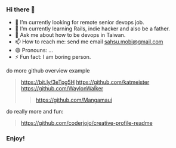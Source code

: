 ### Hi there 👋

- 🔭 I’m currently looking for remote senior devops job.
- 🌱 I’m currently learning Rails, indie hacker and also be a father.
- 💬 Ask me about how to be devops in Taiwan.
- 📫 How to reach me: send me email sahsu.mobi@gmail.com
- 😄 Pronouns: ...
- ⚡ Fun fact: I am boring person.

do more github overview example 
> https://bit.ly/3eTpg5H
> https://github.com/katmeister
> https://github.com/WaylonWalker
> > https://github.com/Mangamaui

do really more and fun:
> https://github.com/coderjojo/creative-profile-readme

### Enjoy!

